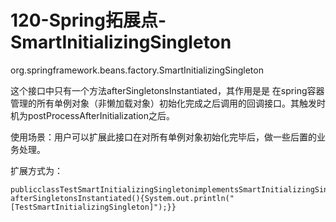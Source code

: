 # 120-Spring拓展点-SmartInitializingSingleton

org.springframework.beans.factory.SmartInitializingSingleton

这个接口中只有一个方法afterSingletonsInstantiated，其作用是是 在spring容器管理的所有单例对象（非懒加载对象）初始化完成之后调用的回调接口。其触发时机为postProcessAfterInitialization之后。

使用场景：用户可以扩展此接口在对所有单例对象初始化完毕后，做一些后置的业务处理。

扩展方式为：

```
publicclassTestSmartInitializingSingletonimplementsSmartInitializingSingleton{@Overridepublicvoid afterSingletonsInstantiated(){System.out.println("[TestSmartInitializingSingleton]");}}
```

## 